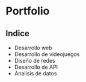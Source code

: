 # Portfolio

## Indice
- Desarrollo web
- Desarrollo de videojuegos
- Diseño de redes
- Desarrollo de API
- Analisis de datos
  
